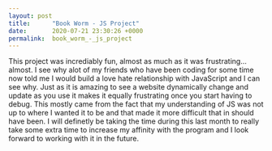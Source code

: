 ```yaml
---
layout: post
title:      "Book Worm - JS Project"
date:       2020-07-21 23:30:26 +0000
permalink:  book_worm_-_js_project
---
```



This project was incrediably fun, almost as much as it was frustrating... almost. I see why alot of my friends who have been coding for some time now told me I would build a love hate relationship with JavaScript and I can see why. Just as it is amazing to see a website dynamically change and update as you use it makes it equally frustrating once you start having to debug. This mostly came from the fact that my understanding of JS was not up to where I wanted it to be and that made it more difficult that in should have been. I will definetly be taking the time during this last month to really take some extra time to increase my affinity with the program and I look forward to working with it in the future.

